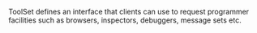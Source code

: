 ToolSet defines an interface that clients can use to request programmer facilities such as browsers, inspectors, debuggers, message sets etc.